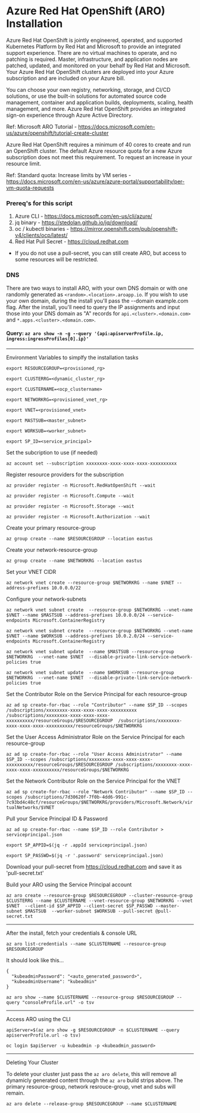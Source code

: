 # Azure Red Hat OpenShift (ARO) Installation
Azure Red Hat OpenShift is jointly engineered, operated, and supported Kubernetes Platform by Red Hat and Microsoft to provide an integrated support experience. There are no virtual machines to operate, and no patching is required. Master, infrastructure, and application nodes are patched, updated, and monitored on your behalf by Red Hat and Microsoft. Your Azure Red Hat OpenShift clusters are deployed into your Azure subscription and are included on your Azure bill.

You can choose your own registry, networking, storage, and CI/CD solutions, or use the built-in solutions for automated source code management, container and application builds, deployments, scaling, health management, and more. Azure Red Hat OpenShift provides an integrated sign-on experience through Azure Active Directory.

Ref: Microsoft ARO Tutorial - https://docs.microsoft.com/en-us/azure/openshift/tutorial-create-cluster

Azure Red Hat OpenShift requires a minimum of 40 cores to create and run an OpenShift cluster. The default Azure resource quota for a new Azure subscription does not meet this requirement. To request an increase in your resource limit.

Ref: Standard quota: Increase limits by VM series - https://docs.microsoft.com/en-us/azure/azure-portal/supportability/per-vm-quota-requests

### Prereq's for this script
1. Azure CLI - https://docs.microsoft.com/en-us/cli/azure/
2. jq binary - https://stedolan.github.io/jq/download/
3. oc / kubectl binaries - https://mirror.openshift.com/pub/openshift-v4/clients/ocp/latest/
4. Red Hat Pull Secret - https://cloud.redhat.com 
* If you do not use a pull-secret, you can still create ARO, but access to some resources will be restricted.

### DNS
There are two ways to install ARO, with your own DNS domain or with one randomly generated as `<random>.<location>.aroapp.io`. If you wish to use your own domain, during the install you'll pass the --domain example.com flag. After the install, you'll need to query the IP assignments and input those into your DNS domain as "A" records for `api.<cluster>.<domain.com>` and `*.apps.<cluster>.<domain.com>`.

#### Query: `az aro show -n -g --query '{api:apiserverProfile.ip, ingress:ingressProfiles[0].ip}'`


----
Environment Variables to simplfy the installation tasks
```
export RESOURCEGROUP=<provisioned_rg>

export CLUSTERRG=<dynamic_cluster_rg>

export CLUSTERNAME=<ocp_clustername>

export NETWORKRG=<provisioned_vnet_rg>

export VNET=<provisioned_vnet>

export MASTSUB=<master_subnet>

export WORKSUB=<worker_subnet>

export SP_ID=<service_principal>
```

Set the subcription to use (if needed)

`az account set --subscription xxxxxxxx-xxxx-xxxx-xxxx-xxxxxxxxxx`

Register resource providers for the subscription

```
az provider register -n Microsoft.RedHatOpenShift --wait

az provider register -n Microsoft.Compute --wait

az provider register -n Microsoft.Storage --wait

az provider register -n Microsoft.Authorization --wait
```

Create your primary resource-group

`az group create --name $RESOURCEGROUP --location eastus`

Create your network-resource-group

`az group create --name $NETWORKRG --location eastus`

Set your VNET CIDR

`az network vnet create --resource-group $NETWORKRG --name $VNET --address-prefixes 10.0.0.0/22`

Configure your network-subnets

`az network vnet subnet create  --resource-group $NETWORKRG --vnet-name $VNET --name $MASTSUB --address-prefixes 10.0.0.0/24 --service-endpoints Microsoft.ContainerRegistry`

`az network vnet subnet create  --resource-group $NETWORKRG --vnet-name $VNET --name $WORKSUB --address-prefixes 10.0.2.0/24 --service-endpoints Microsoft.ContainerRegistry`

`az network vnet subnet update  --name $MASTSUB --resource-group $NETWORKRG  --vnet-name $VNET  --disable-private-link-service-network-policies true`

`az network vnet subnet update  --name $WORKSUB --resource-group $NETWORKRG  --vnet-name $VNET  --disable-private-link-service-network-policies true`

Set the Contributor Role on the Service Principal for each resource-group

`az ad sp create-for-rbac --role "Contributor" --name $SP_ID --scopes /subscriptions/xxxxxxxx-xxxx-xxxx-xxxx-xxxxxxxxxx /subscriptions/xxxxxxxx-xxxx-xxxx-xxxx-xxxxxxxxxx/resourceGroups/$RESOURCEGROUP  /subscriptions/xxxxxxxx-xxxx-xxxx-xxxx-xxxxxxxxxx/resourceGroups/$NETWORKRG`

Set the User Access Administrator Role on the Service Principal for each resource-group

`az ad sp create-for-rbac --role "User Access Administrator" --name $SP_ID --scopes /subscriptions/xxxxxxxx-xxxx-xxxx-xxxx-xxxxxxxxxx/resourceGroups/$RESOURCEGROUP /subscriptions/xxxxxxxx-xxxx-xxxx-xxxx-xxxxxxxxxx/resourceGroups/$NETWORKRG`

Set the Network Contributor Role on the Service Principal for the VNET

`az ad sp create-for-rbac --role "Network Contributor" --name $SP_ID --scopes /subscriptions/7d30620f-7f0b-4dd6-991c-7c93bd4c48cf/resourceGroups/$NETWORKRG/providers/Microsoft.Network/virtualNetworks/$VNET`

Pull your Service Principal ID & Password

`az ad sp create-for-rbac --name $SP_ID --role Contributor > serviceprincipal.json`

```
export SP_APPID=$(jq -r .appId serviceprincipal.json)

export SP_PASSWD=$(jq -r '.password' serviceprincipal.json)
```

Download your pull-secret from https://cloud.redhat.com and save it as 'pull-secret.txt'

Build your ARO using the Service Principal account

`az aro create --resource-group $RESOURCEGROUP --cluster-resource-group $CLUSTERRG --name $CLUSTERNAME --vnet-resource-group $NETWORKRG --vnet $VNET  --client-id $SP_APPID --client-secret $SP_PASSWD --master-subnet $MASTSUB  --worker-subnet $WORKSUB --pull-secret @pull-secret.txt`

---
After the install, fetch your credentials & console URL

`az aro list-credentials --name $CLUSTERNAME --resource-group $RESOURCEGROUP`

It should look like this...
```
{
  "kubeadminPassword": "<auto_generated_password>",
  "kubeadminUsername": "kubeadmin"
}
```

`az aro show --name $CLUSTERNAME --resource-group $RESOURCEGROUP --query "consoleProfile.url" -o tsv`

---
Access ARO using the CLI

`apiServer=$(az aro show -g $RESOURCEGROUP -n $CLUSTERNAME --query apiserverProfile.url -o tsv)`

`oc login $apiServer -u kubeadmin -p <kubeadmin_password>`

---
Deleting Your Cluster

To delete your cluster just pass the `az aro delete`, this will remove all dynamicly generated content through the `az aro` build strips above. The primary resource-group, network resrouce-group, vnet and subs will remain.

`az aro delete --release-group $RESOURCEGROUP --name $CLUSTERNAME`